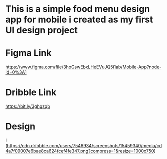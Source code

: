 # This is a simple food menu design app for mobile i created as my first UI design project



# Figma Link
https://www.figma.com/file/3hoGswEbxLHeEVuJQ5i1ab/Mobile-App?node-id=0%3A1

# Dribble Link

https://bit.ly/3ghgzqb

# Design

!(https://cdn.dribbble.com/users/7546934/screenshots/15459340/media/cd4a7f09007e6bae8ca624fcef4fe347.png?compress=1&resize=1000x750)
